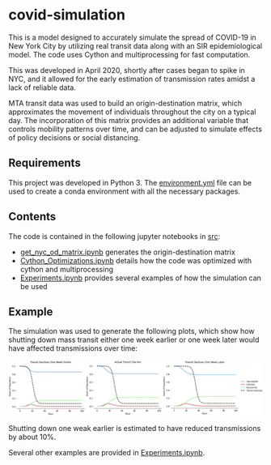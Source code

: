 # covid-simulation
This is a model designed to accurately simulate the spread of COVID-19 in New York City by utilizing real transit data along with an SIR epidemiological model.  The code uses Cython and multiprocessing for fast computation.

This was developed in April 2020, shortly after cases began to spike in NYC, and it allowed for the early estimation of transmission rates amidst a lack of reliable data.

MTA transit data was used to build an origin-destination matrix, which approximates the movement of individuals throughout the city on a typical day. The incorporation of this matrix provides an additional variable that controls mobility patterns over time, and can be adjusted to simulate effects of policy decisions or social distancing. 


## Requirements
This project was developed in Python 3. The [environment.yml](https://github.com/rb2540/covid-simulation/blob/main/src/environment.yml) file can be used to create a conda environment with all the necessary packages.


## Contents
The code is contained in the following jupyter notebooks in [src](https://github.com/rb2540/covid-simulation/tree/main/src):
* [get_nyc_od_matrix.ipynb](https://github.com/rb2540/covid-simulation/blob/main/src/get_nyc_od_matrix.ipynb) generates the origin-destination matrix
* [Cython_Optimizations.ipynb](https://github.com/rb2540/covid-simulation/blob/main/src/Cython_Optimizations.ipynb) details how the code was optimized with cython and multiprocessing
* [Experiments.ipynb](https://github.com/rb2540/covid-simulation/blob/main/src/Experiments.ipynb) provides several examples of how the simulation can be used


## Example
The simulation was used to generate the following plots, which show how shutting down mass transit either one week earlier or one week later would have affected transmissions over time:

<p align="left">
    <img src="figures/TransitTimingDeclinesPlots.jpg" width="1000">
</p>

Shutting down one weak earlier is estimated to have reduced transmissions by about 10%.

Several other examples are provided in [Experiments.ipynb](https://github.com/rb2540/covid-simulation/blob/main/src/Experiments.ipynb). 

